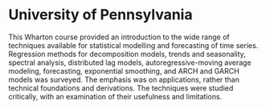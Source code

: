 # University of Pennsylvania

This Wharton course provided an introduction to the wide range of techniques available for statistical modelling and forecasting of time series. Regression methods for decomposition models, trends and seasonality, spectral analysis, distributed lag models, autoregressive-moving average modeling, forecasting, exponential smoothing, and ARCH and GARCH models was surveyed. The emphasis was on applications, rather than technical foundations and derivations. The techniques were studied critically, with an examination of their usefulness and limitations.

